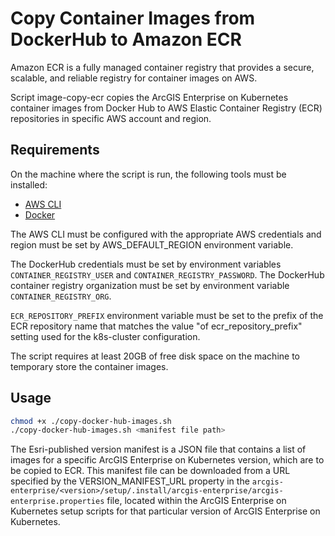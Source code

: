 # Copy Container Images from DockerHub to Amazon ECR

Amazon ECR is a fully managed container registry that provides a secure, scalable, and reliable registry for container images on AWS.

Script image-copy-ecr copies the ArcGIS Enterprise on Kubernetes container images from Docker Hub to AWS Elastic Container Registry (ECR) repositories in specific AWS account and region.

## Requirements

On the machine where the script is run, the following tools must be installed:

* [AWS CLI](https://aws.amazon.com/cli/)
* [Docker](https://www.docker.com/)
  
The AWS CLI must be configured with the appropriate AWS credentials and region must be set by AWS_DEFAULT_REGION environment variable.

The DockerHub credentials must be set by environment variables `CONTAINER_REGISTRY_USER` and `CONTAINER_REGISTRY_PASSWORD`. The DockerHub container registry organization must be set by environment variable `CONTAINER_REGISTRY_ORG`.

`ECR_REPOSITORY_PREFIX` environment variable must be set to the prefix of the ECR repository name that matches the value "of ecr_repository_prefix" setting used for the k8s-cluster configuration.

The script requires at least 20GB of free disk space on the machine to temporary store the container images.

## Usage

```bash
chmod +x ./copy-docker-hub-images.sh
./copy-docker-hub-images.sh <manifest file path>
```

The Esri-published version manifest is a JSON file that contains a list of images for a specific ArcGIS Enterprise on Kubernetes version, which are to be copied to ECR. This manifest file can be downloaded from a URL specified by the VERSION_MANIFEST_URL property in the `arcgis-enterprise/<version>/setup/.install/arcgis-enterprise/arcgis-enterprise.properties` file, located within the ArcGIS Enterprise on Kubernetes setup scripts for that particular version of ArcGIS Enterprise on Kubernetes.

